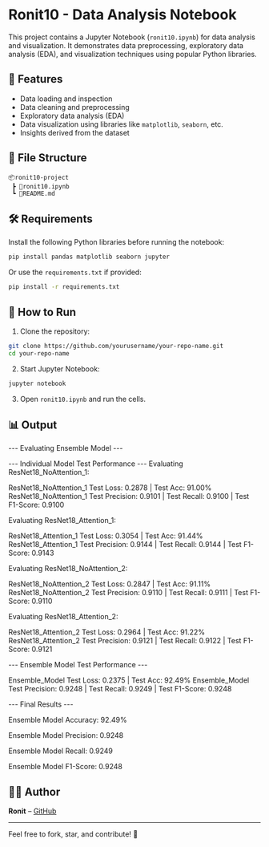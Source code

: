 # Ronit10 - Data Analysis Notebook

This project contains a Jupyter Notebook (`ronit10.ipynb`) for data analysis and visualization. It demonstrates data preprocessing, exploratory data analysis (EDA), and visualization techniques using popular Python libraries.

## 🚀 Features

- Data loading and inspection
- Data cleaning and preprocessing
- Exploratory data analysis (EDA)
- Data visualization using libraries like `matplotlib`, `seaborn`, etc.
- Insights derived from the dataset

## 📁 File Structure

```
📦ronit10-project
 ┣ 📜ronit10.ipynb
 ┗ 📜README.md
```

## 🛠️ Requirements

Install the following Python libraries before running the notebook:

```bash
pip install pandas matplotlib seaborn jupyter
```

Or use the `requirements.txt` if provided:

```bash
pip install -r requirements.txt
```

## 🔧 How to Run

1. Clone the repository:

```bash
git clone https://github.com/yourusername/your-repo-name.git
cd your-repo-name
```

2. Start Jupyter Notebook:

```bash
jupyter notebook
```

3. Open `ronit10.ipynb` and run the cells.

## 📊 Output

--- Evaluating Ensemble Model ---

--- Individual Model Test Performance ---
Evaluating ResNet18_NoAttention_1:

ResNet18_NoAttention_1 Test Loss: 0.2878 | Test Acc: 91.00%
ResNet18_NoAttention_1 Test Precision: 0.9101 | Test Recall: 0.9100 | Test F1-Score: 0.9100

Evaluating ResNet18_Attention_1:

ResNet18_Attention_1 Test Loss: 0.3054 | Test Acc: 91.44%
ResNet18_Attention_1 Test Precision: 0.9144 | Test Recall: 0.9144 | Test F1-Score: 0.9143

Evaluating ResNet18_NoAttention_2:

ResNet18_NoAttention_2 Test Loss: 0.2847 | Test Acc: 91.11%
ResNet18_NoAttention_2 Test Precision: 0.9110 | Test Recall: 0.9111 | Test F1-Score: 0.9110

Evaluating ResNet18_Attention_2:

ResNet18_Attention_2 Test Loss: 0.2964 | Test Acc: 91.22%
ResNet18_Attention_2 Test Precision: 0.9121 | Test Recall: 0.9122 | Test F1-Score: 0.9121


--- Ensemble Model Test Performance ---

Ensemble_Model Test Loss: 0.2375 | Test Acc: 92.49%
Ensemble_Model Test Precision: 0.9248 | Test Recall: 0.9249 | Test F1-Score: 0.9248




--- Final Results ---

Ensemble Model Accuracy: 92.49%

Ensemble Model Precision: 0.9248

Ensemble Model Recall: 0.9249

Ensemble Model F1-Score: 0.9248


## 🙋‍♂️ Author

**Ronit** – [GitHub](https://github.com/yourusername)

---

Feel free to fork, star, and contribute! 🌟
